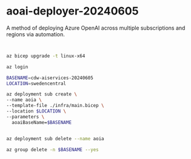 # aoai-deployer-20240605
A method of deploying Azure OpenAI across multiple subscriptions and regions via automation.

```bash


az bicep upgrade -t linux-x64

az login

BASENAME=cdw-aiservices-20240605
LOCATION=swedencentral

az deployment sub create \
--name aoia \
--template-file ./infra/main.bicep \
--location $LOCATION \
--parameters \
  aoaiBaseName=$BASENAME


az deployment sub delete --name aoia 

az group delete -n $BASENAME --yes

```
